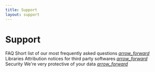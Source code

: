 ```yaml
---
title: Support
layout: support
---
```


<h1 class="mdl-typography--font-light">Support</h1>

<div class="demo-list-action mdl-list">
    <div class="mdl-list__item mdl-list__item--two-line">
        <span class="mdl-list__item-primary-content">
            <span>FAQ</span>
            <span class="mdl-list__item-sub-title">
                Short list of our most frequently asked questions
            </span>
        </span>
        <span class="mdl-list__item-secondary-content">
            <a class="mdl-list__item-secondary-action" href="{{site.baseurl}}/support/faq"><i class="material-icons">arrow_forward</i></a>
        </span>
    </div>
    <div class="mdl-list__item mdl-list__item--two-line">
        <span class="mdl-list__item-primary-content">
            <span>Libraries</span>
            <span class="mdl-list__item-sub-title">
                Attribution notices for third party softwares
            </span>
        </span>
        <span class="mdl-list__item-secondary-content">
            <a class="mdl-list__item-secondary-action" href="{{site.baseurl}}/support/libraries"><i class="material-icons">arrow_forward</i></a>
        </span>
    </div>
    <div class="mdl-list__item mdl-list__item--two-line">
        <span class="mdl-list__item-primary-content">
            <span>Security</span>
            <span class="mdl-list__item-sub-title">
                We're very protective of your data
            </span>
        </span>
        <span class="mdl-list__item-secondary-content">
            <a class="mdl-list__item-secondary-action" href="{{site.baseurl}}/support/security"><i class="material-icons">arrow_forward</i></a>
        </span>
    </div>
</div>